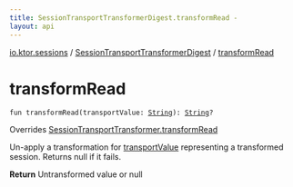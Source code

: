 ```yaml
---
title: SessionTransportTransformerDigest.transformRead - 
layout: api
---
```


<div class='api-docs-breadcrumbs'><a href="../index.html">io.ktor.sessions</a> / <a href="index.html">SessionTransportTransformerDigest</a> / <a href="./transform-read.html">transformRead</a></div>

# transformRead

<div class="signature"><code><span class="keyword">fun </span><span class="identifier">transformRead</span><span class="symbol">(</span><span class="parameterName" id="io.ktor.sessions.SessionTransportTransformerDigest$transformRead(kotlin.String)/transportValue">transportValue</span><span class="symbol">:</span>&nbsp;<a href="https://kotlinlang.org/api/latest/jvm/stdlib/kotlin/-string/index.html"><span class="identifier">String</span></a><span class="symbol">)</span><span class="symbol">: </span><a href="https://kotlinlang.org/api/latest/jvm/stdlib/kotlin/-string/index.html"><span class="identifier">String</span></a><span class="symbol">?</span></code></div>

Overrides <a href="../-session-transport-transformer/transform-read.html">SessionTransportTransformer.transformRead</a>

Un-apply a transformation for <a href="transform-read.html#io.ktor.sessions.SessionTransportTransformerDigest$transformRead(kotlin.String)/transportValue">transportValue</a> representing a transformed session.
Returns null if it fails.

**Return**
Untransformed value or null

